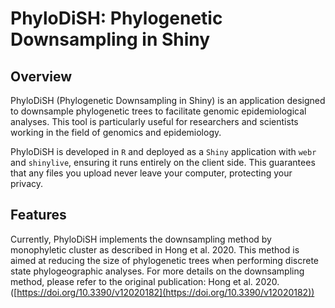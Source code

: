 # PhyloDiSH: Phylogenetic Downsampling in Shiny

## Overview
PhyloDiSH (Phylogenetic Downsampling in Shiny) is an application designed to downsample phylogenetic trees to facilitate genomic epidemiological analyses. This tool is particularly useful for researchers and scientists working in the field of genomics and epidemiology.

PhyloDiSH is developed in `R` and deployed as a `Shiny` application with `webr` and `shinylive`, ensuring it runs entirely on the client side. This guarantees that any files you upload never leave your computer, protecting your privacy.

## Features
Currently, PhyloDiSH implements the downsampling method by monophyletic cluster as described in Hong et al. 2020. This method is aimed at reducing the size of phylogenetic trees when performing discrete state phylogeographic analyses. For more details on the downsampling method, please refer to the original publication:
Hong et al. 2020. ([https://doi.org/10.3390/v12020182](https://doi.org/10.3390/v12020182))
